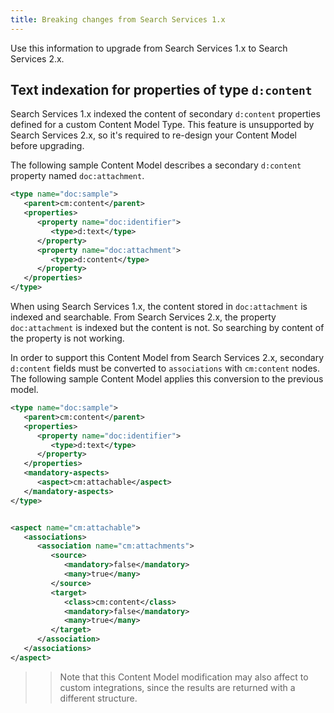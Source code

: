 ```yaml
---
title: Breaking changes from Search Services 1.x
---
```


Use this information to upgrade from Search Services 1.x to Search Services 2.x.

## Text indexation for properties of type `d:content`

Search Services 1.x indexed the content of secondary `d:content` properties defined for a custom Content Model Type. This feature is unsupported by Search Services 2.x, so it's required to re-design your Content Model before upgrading.

The following sample Content Model describes a secondary `d:content` property named `doc:attachment`.

```xml
<type name="doc:sample">
   <parent>cm:content</parent>
   <properties>
      <property name="doc:identifier">
         <type>d:text</type>
      </property>
      <property name="doc:attachment">
         <type>d:content</type>
      </property>
   </properties>
</type>
```

When using Search Services 1.x, the content stored in `doc:attachment` is indexed and searchable. From Search Services 2.x, the property `doc:attachment` is indexed but the content is not. So searching by content of the property is not working.

In order to support this Content Model from Search Services 2.x, secondary `d:content` fields must be converted to `associations` with `cm:content` nodes. The following sample Content Model applies this conversion to the previous model.

```xml
<type name="doc:sample">
   <parent>cm:content</parent>
   <properties>
      <property name="doc:identifier">
         <type>d:text</type>
      </property>
   </properties>
   <mandatory-aspects>
      <aspect>cm:attachable</aspect>
   </mandatory-aspects>
</type>


<aspect name="cm:attachable">
   <associations>
      <association name="cm:attachments">
         <source>
            <mandatory>false</mandatory>
            <many>true</many>
         </source>
         <target>
            <class>cm:content</class>
            <mandatory>false</mandatory>
            <many>true</many>
         </target>
      </association>
   </associations>
</aspect>
```

>> Note that this Content Model modification may also affect to custom integrations, since the results are returned with a different structure.
